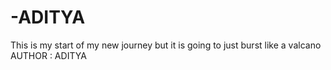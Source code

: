 # -ADITYA
This is my start of  my new journey but it is going to just burst like a valcano
AUTHOR : ADITYA 
